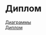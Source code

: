 # Диплом
[Диаграммы](https://drive.google.com/drive/folders/1eQphry0zkkIbiNb2JQbONAAZu7VDCF4a?usp=sharing)
<br>
[Диплом](https://docs.google.com/document/d/1kpcboDneJU-tiAcc5319L2Ded88uEQ9FI9YV8dux9AM/edit?usp=sharing)
